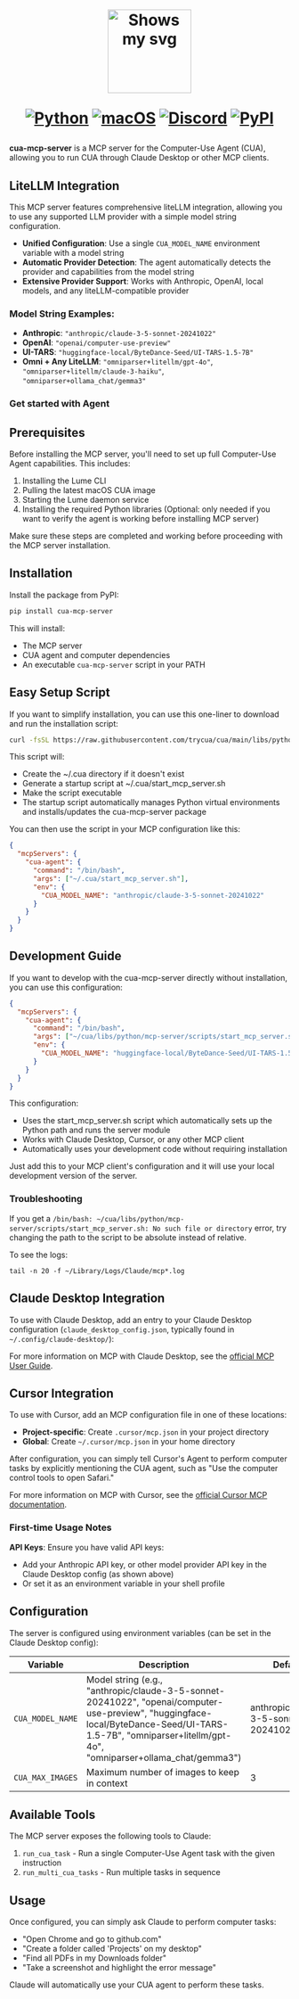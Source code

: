 <div align="center">
<h1>
  <div class="image-wrapper" style="display: inline-block;">
    <picture>
      <source media="(prefers-color-scheme: dark)" alt="logo" height="150" srcset="https://raw.githubusercontent.com/trycua/cua/main/img/logo_white.png" style="display: block; margin: auto;">
      <source media="(prefers-color-scheme: light)" alt="logo" height="150" srcset="https://raw.githubusercontent.com/trycua/cua/main/img/logo_black.png" style="display: block; margin: auto;">
      <img alt="Shows my svg">
    </picture>
  </div>

  [![Python](https://img.shields.io/badge/Python-333333?logo=python&logoColor=white&labelColor=333333)](#)
  [![macOS](https://img.shields.io/badge/macOS-000000?logo=apple&logoColor=F0F0F0)](#)
  [![Discord](https://img.shields.io/badge/Discord-%235865F2.svg?&logo=discord&logoColor=white)](https://discord.com/invite/mVnXXpdE85)
  [![PyPI](https://img.shields.io/pypi/v/cua-computer?color=333333)](https://pypi.org/project/cua-computer/)
</h1>
</div>

**cua-mcp-server** is a MCP server for the Computer-Use Agent (CUA), allowing you to run CUA through Claude Desktop or other MCP clients.

## LiteLLM Integration

This MCP server features comprehensive liteLLM integration, allowing you to use any supported LLM provider with a simple model string configuration.

- **Unified Configuration**: Use a single `CUA_MODEL_NAME` environment variable with a model string
- **Automatic Provider Detection**: The agent automatically detects the provider and capabilities from the model string
- **Extensive Provider Support**: Works with Anthropic, OpenAI, local models, and any liteLLM-compatible provider

### Model String Examples:
- **Anthropic**: `"anthropic/claude-3-5-sonnet-20241022"`
- **OpenAI**: `"openai/computer-use-preview"`
- **UI-TARS**: `"huggingface-local/ByteDance-Seed/UI-TARS-1.5-7B"`
- **Omni + Any LiteLLM**: `"omniparser+litellm/gpt-4o"`, `"omniparser+litellm/claude-3-haiku"`, `"omniparser+ollama_chat/gemma3"`

### Get started with Agent

## Prerequisites

Before installing the MCP server, you'll need to set up full Computer-Use Agent capabilities. This includes:

1. Installing the Lume CLI
2. Pulling the latest macOS CUA image
3. Starting the Lume daemon service
4. Installing the required Python libraries (Optional: only needed if you want to verify the agent is working before installing MCP server)

Make sure these steps are completed and working before proceeding with the MCP server installation.

## Installation

Install the package from PyPI:

```bash
pip install cua-mcp-server
```

This will install:
- The MCP server
- CUA agent and computer dependencies 
- An executable `cua-mcp-server` script in your PATH

## Easy Setup Script

If you want to simplify installation, you can use this one-liner to download and run the installation script:

```bash
curl -fsSL https://raw.githubusercontent.com/trycua/cua/main/libs/python/mcp-server/scripts/install_mcp_server.sh | bash
```

This script will:
- Create the ~/.cua directory if it doesn't exist
- Generate a startup script at ~/.cua/start_mcp_server.sh
- Make the script executable
- The startup script automatically manages Python virtual environments and installs/updates the cua-mcp-server package

You can then use the script in your MCP configuration like this:

```json
{ 
  "mcpServers": {
    "cua-agent": {
      "command": "/bin/bash",
      "args": ["~/.cua/start_mcp_server.sh"],
      "env": {
        "CUA_MODEL_NAME": "anthropic/claude-3-5-sonnet-20241022"
      }
    }
  }
}
```

## Development Guide

If you want to develop with the cua-mcp-server directly without installation, you can use this configuration:

```json
{
  "mcpServers": {
    "cua-agent": {
      "command": "/bin/bash",
      "args": ["~/cua/libs/python/mcp-server/scripts/start_mcp_server.sh"],
      "env": {
        "CUA_MODEL_NAME": "huggingface-local/ByteDance-Seed/UI-TARS-1.5-7B"
      }
    }
  }
}
```

This configuration:
- Uses the start_mcp_server.sh script which automatically sets up the Python path and runs the server module
- Works with Claude Desktop, Cursor, or any other MCP client
- Automatically uses your development code without requiring installation

Just add this to your MCP client's configuration and it will use your local development version of the server.

### Troubleshooting

If you get a `/bin/bash: ~/cua/libs/python/mcp-server/scripts/start_mcp_server.sh: No such file or directory` error, try changing the path to the script to be absolute instead of relative.

To see the logs:
```
tail -n 20 -f ~/Library/Logs/Claude/mcp*.log
```

## Claude Desktop Integration

To use with Claude Desktop, add an entry to your Claude Desktop configuration (`claude_desktop_config.json`, typically found in `~/.config/claude-desktop/`):

For more information on MCP with Claude Desktop, see the [official MCP User Guide](https://modelcontextprotocol.io/quickstart/user).

## Cursor Integration

To use with Cursor, add an MCP configuration file in one of these locations:

- **Project-specific**: Create `.cursor/mcp.json` in your project directory
- **Global**: Create `~/.cursor/mcp.json` in your home directory

After configuration, you can simply tell Cursor's Agent to perform computer tasks by explicitly mentioning the CUA agent, such as "Use the computer control tools to open Safari."

For more information on MCP with Cursor, see the [official Cursor MCP documentation](https://docs.cursor.com/context/model-context-protocol).

### First-time Usage Notes

**API Keys**: Ensure you have valid API keys:
   - Add your Anthropic API key, or other model provider API key in the Claude Desktop config (as shown above)
   - Or set it as an environment variable in your shell profile

## Configuration

The server is configured using environment variables (can be set in the Claude Desktop config):

| Variable | Description | Default |
|----------|-------------|---------|
| `CUA_MODEL_NAME` | Model string (e.g., "anthropic/claude-3-5-sonnet-20241022", "openai/computer-use-preview", "huggingface-local/ByteDance-Seed/UI-TARS-1.5-7B", "omniparser+litellm/gpt-4o", "omniparser+ollama_chat/gemma3") | anthropic/claude-3-5-sonnet-20241022 |
| `CUA_MAX_IMAGES` | Maximum number of images to keep in context | 3 |

## Available Tools

The MCP server exposes the following tools to Claude:

1. `run_cua_task` - Run a single Computer-Use Agent task with the given instruction
2. `run_multi_cua_tasks` - Run multiple tasks in sequence

## Usage

Once configured, you can simply ask Claude to perform computer tasks:

- "Open Chrome and go to github.com"
- "Create a folder called 'Projects' on my desktop"
- "Find all PDFs in my Downloads folder"
- "Take a screenshot and highlight the error message"

Claude will automatically use your CUA agent to perform these tasks.
